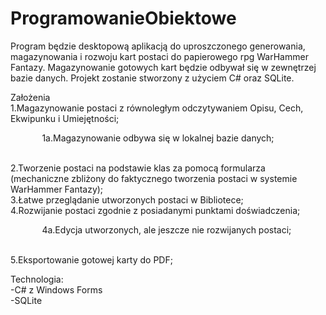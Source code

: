 # ProgramowanieObiektowe

Program będzie desktopową aplikacją do uproszczonego generowania, magazynowania i rozwoju kart postaci do papierowego rpg WarHammer Fantazy. Magazynowanie gotowych kart będzie odbywał się w zewnętrzej bazie danych. Projekt zostanie stworzony z użyciem C# oraz SQLite.

Założenia<br />
1.Magazynowanie postaci z równoległym odczytywaniem Opisu, Cech, Ekwipunku i Umiejętności;<br />
<p style="text-indent: 10%; ">1a.Magazynowanie odbywa się w lokalnej bazie danych;</p><br />
2.Tworzenie postaci na podstawie klas za pomocą formularza (mechaniczne zbliżony do faktycznego tworzenia postaci w systemie WarHammer Fantazy);<br />
3.Łatwe przeglądanie utworzonych postaci w Bibliotece;<br />
4.Rozwijanie postaci zgodnie z posiadanymi punktami doświadczenia;<br />
<p style="text-indent: 10%; ">4a.Edycja utworzonych, ale jeszcze nie rozwijanych postaci;</p><br />
5.Eksportowanie gotowej karty do PDF;<br />

Technologia:<br />
-C# z Windows Forms<br />
-SQLite<br />

